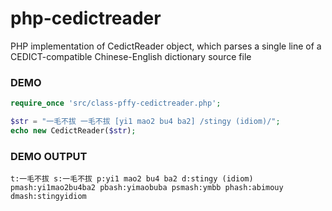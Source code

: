 php-cedictreader
================

PHP implementation of CedictReader object, which parses a single line of a CEDICT-compatible Chinese-English dictionary source file


### DEMO

```php
require_once 'src/class-pffy-cedictreader.php';

$str = "一毛不拔 一毛不拔 [yi1 mao2 bu4 ba2] /stingy (idiom)/";
echo new CedictReader($str);

```

### DEMO OUTPUT

```
t:一毛不拔 s:一毛不拔 p:yi1 mao2 bu4 ba2 d:stingy (idiom) pmash:yi1mao2bu4ba2 pbash:yimaobuba psmash:ymbb phash:abimouy dmash:stingyidiom
```
